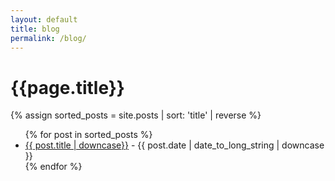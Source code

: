 ```yaml
---
layout: default
title: blog
permalink: /blog/
---
```

# {{page.title}}

{% assign sorted_posts = site.posts | sort: 'title' | reverse %}

<ul>
{% for post in sorted_posts %}
  <li> <a href="{{ post.url }}">{{ post.title | downcase}}</a> - {{ post.date | date_to_long_string | downcase }} </li>
{% endfor %}
</ul>